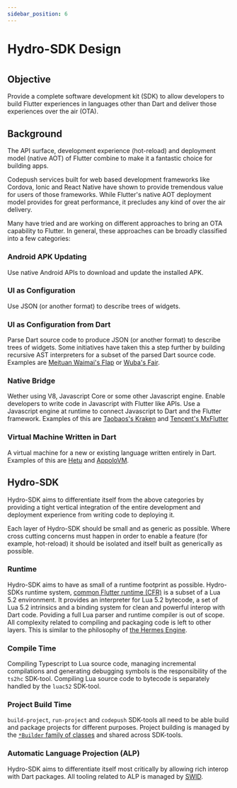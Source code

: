 ```yaml
---
sidebar_position: 6
---
```


# Hydro-SDK Design

#

## Objective
Provide a complete software development kit (SDK) to allow developers to build Flutter experiences in languages other than Dart and deliver those experiences over the air (OTA).

## Background
The API surface, development experience (hot-reload) and deployment model (native AOT) of Flutter combine to make it a fantastic choice for building apps. 

Codepush services built for web based development frameworks like Cordova, Ionic and React Native have shown to provide tremendous value for users of those frameworks. While Flutter's native AOT deployment model provides for great performance, it precludes any kind of over the air delivery.

Many have tried and are working on different approaches to bring an OTA capability to Flutter. In general, these approaches can be broadly classified into a few categories:

### Android APK Updating
Use native Android APIs to download and update the installed APK.

### UI as Configuration
Use JSON (or another format) to describe trees of widgets.

### UI as Configuration from Dart
Parse Dart source code to produce JSON (or another format) to describe trees of widgets. Some initiatives have taken this a step further by building recursive AST interpreters for a subset of the parsed Dart source code. Examples are [Meituan Waimai's Flap](https://tech.meituan.com/2020/06/23/meituan-flutter-flap.html) or [Wuba's Fair](https://github.com/wuba/fair).


### Native Bridge
Wether using V8, Javascript Core or some other Javascript engine. Enable developers to write code in Javascript with Flutter like APIs. Use a Javascript engine at runtime to connect Javascript to Dart and the Flutter framework. Examples of this are [Taobaos's Kraken](https://github.com/openkraken) and [Tencent's MxFlutter](https://github.com/tencent/mxflutter)

### Virtual Machine Written in Dart
A virtual machine for a new or existing language written entirely in Dart. Examples of this are [Hetu](https://github.com/hetu-script) and [AppoloVM](https://github.com/ApolloVM/apollovm_dart).

## Hydro-SDK
Hydro-SDK aims to differentiate itself from the above categories by providing a tight vertical integration of the entire development and deployment experience from writing code to deploying it.

Each layer of Hydro-SDK should be small and as generic as possible. Where cross cutting concerns must happen in order to enable a feature (for example, hot-reload) it should be isolated and itself built as generically as possible.

### Runtime
Hydro-SDK aims to have as small of a runtime footprint as possible. Hydro-SDKs runtime system, [common Flutter runtime (CFR)](https://hydro-sdk.io/docs/design-documents/cfr) is a subset of a Lua 5.2 environment. It provides an interpreter for Lua 5.2 bytecode, a set of Lua 5.2 intrinsics and a binding system for clean and powerful interop with Dart code. Poviding a full Lua parser and runtime compiler is out of scope. All complexity related to compiling and packaging code is left to other layers. This is similar to the philosophy of [the Hermes Engine](https://hermesengine.dev/).

### Compile Time
Compiling Typescript to Lua source code, managing incremental compilations and generating debugging symbols is the responsibility of the `ts2hc` SDK-tool. Compiling Lua source code to bytecode is separately handled by the `luac52` SDK-tool.

### Project Build Time
`build-project`, `run-project` and `codepush` SDK-tools all need to be able build and package projects for different purposes. Project building is managed by the [`*Builder` family of classes](https://github.com/hydro-sdk/hydro-sdk/tree/master/lib/build-project) and shared across SDK-tools.

### Automatic Language Projection (ALP)
Hydro-SDK aims to differentiate itself most critically by allowing rich interop with Dart packages. All tooling related to ALP is managed by [SWID](https://hydro-sdk.io/docs/design-documents/swid).
